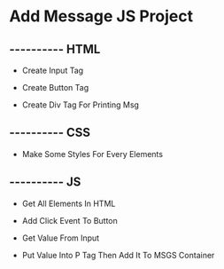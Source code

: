 # Add Message JS Project

## ---------- HTML

- Create Input Tag

- Create Button Tag

- Create Div Tag For Printing Msg

## ---------- CSS

- Make Some Styles For Every Elements

## ---------- JS

- Get All Elements In HTML

- Add Click Event To Button

- Get Value From Input

- Put Value Into P Tag Then Add It To MSGS Container
